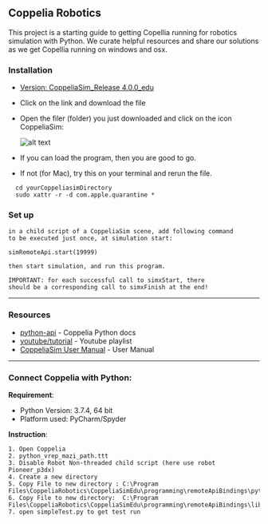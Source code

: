 ## Coppelia Robotics
This project is a starting guide to getting Copellia running for robotics simulation with Python. We curate helpful resources and share our solutions as we get Copellia running on windows and osx.



### Installation

- [Version: CoppeliaSim_Release 4.0.0_edu](https://www.coppeliarobotics.com/previousVersions)
- Click on the link and download the file
- Open the filer (folder) you just downloaded and click on the icon CoppeliaSim:

  ![alt text](https://niryo.com/wp-content/uploads/2019/12/CoppeliaSim.png)
  
 - If you can load the program, then you are good to go.
 - If not (for Mac), try this on your terminal and rerun the file. 
```
  cd yourCoppeliasimDirectory
  sudo xattr -r -d com.apple.quarantine *
```

### Set up

```Make sure to have the server side running in CoppeliaSim: 
in a child script of a CoppeliaSim scene, add following command
to be executed just once, at simulation start:

simRemoteApi.start(19999)

then start simulation, and run this program.

IMPORTANT: for each successful call to simxStart, there
should be a corresponding call to simxFinish at the end!
```

---

### Resources
- [python-api](https://www.coppeliarobotics.com/helpFiles/en/remoteApiFunctionsPython.htm) - Coppelia Python docs
- [youtube/tutorial](https://www.youtube.com/playlist?list=PLjzuoBhdtaXOoqkJUqhYQletLLnJP8vjZ) - Youtube playlist
- [CoppeliaSim User Manual](https://www.coppeliarobotics.com/helpFiles/index.html) - User Manual

---

### Connect Coppelia with Python:

**Requirement**:  

- Python Version: 3.7.4, 64 bit
- Platform used: PyCharm/Spyder


**Instruction**:
```
1. Open Coppelia
2. python_vrep_mazi_path.ttt
3. Disable Robot Non-threaded child script (here use robot Pioneer_p3dx)
4. Create a new directory
5. Copy File to new directory : C:\Program Files\CoppeliaRobotics\CoppeliaSimEdu\programming\remoteApiBindings\python\python 
6. Copy File to new directory:  C:\Program Files\CoppeliaRobotics\CoppeliaSimEdu\programming\remoteApiBindings\lib\lib\Windows\remoteApi.dll
7. open simpleTest.py to get test run
```


